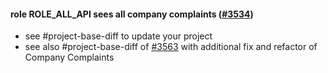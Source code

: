 #### role ROLE_ALL_API sees all company complaints ([#3534](https://github.com/shopsys/shopsys/pull/3534))

- see #project-base-diff to update your project
- see also #project-base-diff of [#3563](https://github.com/shopsys/shopsys/pull/3563) with additional fix and refactor of Company Complaints

